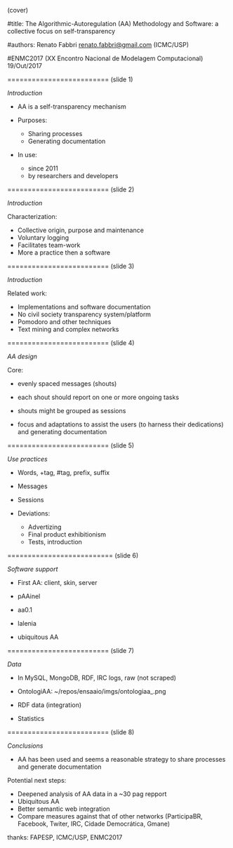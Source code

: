 (cover)


#title:
The Algorithmic-Autoregulation (AA) Methodology and Software: a collective focus on self-transparency


#authors:
Renato Fabbri
renato.fabbri@gmail.com
(ICMC/USP)

#ENMC2017
(XX Encontro Nacional de Modelagem Computacional)
19/Out/2017


















=========================
(slide 1)

*Introduction*

* AA is a self-transparency mechanism

* Purposes:
  - Sharing processes
  - Generating documentation

* In use:
  - since 2011
  - by researchers and developers



=========================
(slide 2)

*Introduction*

Characterization:
  - Collective origin, purpose and maintenance
  - Voluntary logging
  - Facilitates team-work
  - More a practice then a software
  	


=========================
(slide 3)

*Introduction*

Related work:
  - Implementations and software documentation
  - No civil society transparency system/platform
  - Pomodoro and other techniques
  - Text mining and complex networks

  	







=========================
(slide 4)

*AA design*

Core:
* evenly spaced messages (shouts)

* each shout should report on one or more ongoing tasks

* shouts might be grouped as sessions

* focus and adaptations to assist the users 
(to harness their dedications)
and generating documentation




=========================
(slide 5)

*Use practices*

* Words, +tag, #tag, prefix, suffix

* Messages

* Sessions

* Deviations:
  - Advertizing
  - Final product exhibitionism
  - Tests, introduction





==========================
(slide 6)

*Software support*

* First AA: client, skin, server

* pAAinel

* aa0.1

* lalenia

* ubiquitous AA





=========================
(slide 7)

*Data*

* In MySQL, MongoDB, RDF, IRC logs, raw (not scraped)

* OntologiAA:
  ~/repos/ensaaio/imgs/ontologiaa_.png

* RDF data (integration)

* Statistics





=========================
(slide 8)

*Conclusions*

* AA has been used and seems a reasonable
strategy to share processes and generate documentation

Potential next steps:
* Deepened analysis of AA data in a ~30 pag repport
* Ubiquitous AA
* Better semantic web integration
* Compare measures against that of other networks
(ParticipaBR, Facebook, Twiter, IRC, Cidade Democrática, Gmane)

thanks: FAPESP, ICMC/USP, ENMC2017
